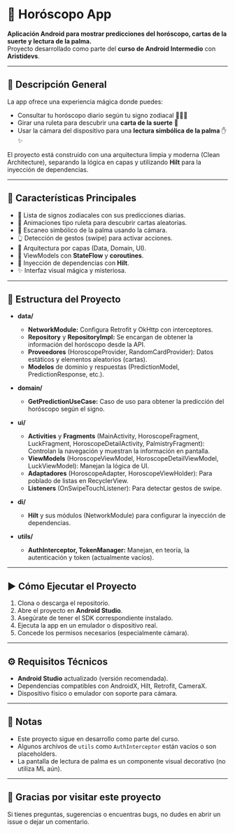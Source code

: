# 🔮 **Horóscopo App**

**Aplicación Android para mostrar predicciones del horóscopo, cartas de la suerte y lectura de la palma.**  
Proyecto desarrollado como parte del **curso de Android Intermedio** con **Aristidevs**.

---

## 🧭 **Descripción General**

La app ofrece una experiencia mágica donde puedes:
- Consultar tu horóscopo diario según tu signo zodiacal 🐏♋♎
- Girar una ruleta para descubrir una **carta de la suerte** 🎴
- Usar la cámara del dispositivo para una **lectura simbólica de la palma** ✋✨

El proyecto está construido con una arquitectura limpia y moderna (Clean Architecture), separando la lógica en capas y utilizando **Hilt** para la inyección de dependencias.

---

## 🌟 **Características Principales**

- 📱 Lista de signos zodiacales con sus predicciones diarias.
- 🎰 Animaciones tipo ruleta para descubrir cartas aleatorias.
- 📸 Escaneo simbólico de la palma usando la cámara.
- 👆 Detección de gestos (swipe) para activar acciones.
- 🚀 Arquitectura por capas (Data, Domain, UI).
- 🧠 ViewModels con **StateFlow** y **coroutines**.
- 💉 Inyección de dependencias con **Hilt**.
- ✨ Interfaz visual mágica y misteriosa.

---

## 🧱 **Estructura del Proyecto**

- **data/**
    - **NetworkModule:** Configura Retrofit y OkHttp con interceptores.
    - **Repository** y **RepositoryImpl:** Se encargan de obtener la información del horóscopo desde la API.
    - **Proveedores** (HoroscopeProvider, RandomCardProvider): Datos estáticos y elementos aleatorios (cartas).
    - **Modelos** de dominio y respuestas (PredictionModel, PredictionResponse, etc.).

- **domain/**
    - **GetPredictionUseCase:** Caso de uso para obtener la predicción del horóscopo según el signo.

- **ui/**
    - **Activities** y **Fragments** (MainActivity, HoroscopeFragment, LuckFragment, HoroscopeDetailActivity, PalmistryFragment):  
      Controlan la navegación y muestran la información en pantalla.
    - **ViewModels** (HoroscopeViewModel, HoroscopeDetailViewModel, LuckViewModel): Manejan la lógica de UI.
    - **Adaptadores** (HoroscopeAdapter, HoroscopeViewHolder): Para poblado de listas en RecyclerView.
    - **Listeners** (OnSwipeTouchListener): Para detectar gestos de swipe.

- **di/**
    - **Hilt** y sus módulos (NetworkModule) para configurar la inyección de dependencias.

- **utils/**
    - **AuthInterceptor, TokenManager:** Manejan, en teoría, la autenticación y token (actualmente vacíos).

---
## ▶️ **Cómo Ejecutar el Proyecto**

1. Clona o descarga el repositorio.
2. Abre el proyecto en **Android Studio**.
3. Asegúrate de tener el SDK correspondiente instalado.
4. Ejecuta la app en un emulador o dispositivo real.
5. Concede los permisos necesarios (especialmente cámara).

---

## ⚙️ **Requisitos Técnicos**

- **Android Studio** actualizado (versión recomendada).
- Dependencias compatibles con AndroidX, Hilt, Retrofit, CameraX.
- Dispositivo físico o emulador con soporte para cámara.

---

## 📌 **Notas**

- Este proyecto sigue en desarrollo como parte del curso.
- Algunos archivos de `utils` como `AuthInterceptor` están vacíos o son placeholders.
- La pantalla de lectura de palma es un componente visual decorativo (no utiliza ML aún).

---

## 🙌 **Gracias por visitar este proyecto**

Si tienes preguntas, sugerencias o encuentras bugs, no dudes en abrir un issue o dejar un comentario.  